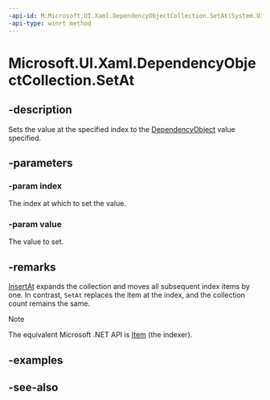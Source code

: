 ```yaml
---
-api-id: M:Microsoft.UI.Xaml.DependencyObjectCollection.SetAt(System.UInt32,Microsoft.UI.Xaml.DependencyObject)
-api-type: winrt method
---
```


<!-- Method syntax
public void SetAt(System.UInt32 index, Microsoft.UI.Xaml.DependencyObject value)
-->

# Microsoft.UI.Xaml.DependencyObjectCollection.SetAt

## -description

Sets the value at the specified index to the [DependencyObject](dependencyobject.md) value specified.

## -parameters

### -param index

The index at which to set the value.

### -param value

The value to set.

## -remarks

[InsertAt](dependencyobjectcollection_insertat_2143893086.md) expands the collection and moves all subsequent index items by one. In contrast, `SetAt` replaces the item at the index, and the collection count remains the same.

> [!NOTE]
> The equivalent Microsoft .NET API is [Item](dependencyobjectcollection_item.md) (the indexer).

## -examples

## -see-also
